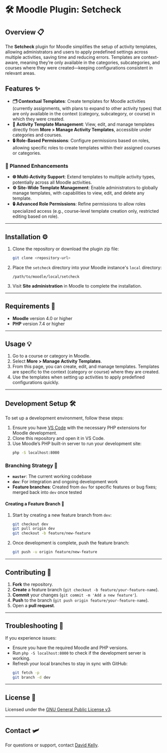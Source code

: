 # 🛠️ **Moodle Plugin: Setcheck**

## Overview 📋

The **Setcheck** plugin for Moodle simplifies the setup of activity templates, allowing administrators and users to apply predefined settings across multiple activities, saving time and reducing errors. Templates are context-aware, meaning they’re only available in the categories, subcategories, and courses where they were created—keeping configurations consistent in relevant areas.

## Features ✨

- **🗂 Contextual Templates**: Create templates for Moodle activities (currently assignments, with plans to expand to other activity types) that are only available in the context (category, subcategory, or course) in which they were created.
- **🚠 Activity Template Management**: View, edit, and manage templates directly from **More > Manage Activity Templates**, accessible under categories and courses.
- **🔒 Role-Based Permissions**: Configure permissions based on roles, allowing specific roles to create templates within their assigned courses or categories.

### 🚀 Planned Enhancements

- **🌐 Multi-Activity Support**: Extend templates to multiple activity types, potentially across all Moodle activities.
- **⚙️ Site-Wide Template Management**: Enable administrators to globally manage templates, with capabilities to view, edit, and delete any template.
- **🔒 Advanced Role Permissions**: Refine permissions to allow roles specialized access (e.g., course-level template creation only, restricted editing based on role).

---

## Installation ⚙️

1. Clone the repository or download the plugin zip file:
   ```bash
   git clone <repository-url>
   ```
2. Place the `setcheck` directory into your Moodle instance's `local` directory:
   ```
   /path/to/moodle/local/setcheck
   ```
3. Visit **Site administration** in Moodle to complete the installation.

---

## Requirements 📌

- **Moodle** version 4.0 or higher
- **PHP** version 7.4 or higher

---

## Usage 💡

1. Go to a course or category in Moodle.
2. Select **More > Manage Activity Templates**.
3. From this page, you can create, edit, and manage templates. Templates are specific to the context (category or course) where they are created.
4. Use the templates when setting up activities to apply predefined configurations quickly.

---

## Development Setup 🛠️

To set up a development environment, follow these steps:

1. Ensure you have [VS Code](https://code.visualstudio.com/) with the necessary PHP extensions for Moodle development.
2. Clone this repository and open it in VS Code.
3. Use Moodle’s PHP built-in server to run your development site:
   ```bash
   php -S localhost:8000
   ```

### Branching Strategy 🌱

- **`master`**: The current working codebase
- **`dev`**: For integration and ongoing development work
- **Feature branches**: Created from `dev` for specific features or bug fixes; merged back into `dev` once tested

#### Creating a Feature Branch 🌿

1. Start by creating a new feature branch from `dev`:
   ```bash
   git checkout dev
   git pull origin dev
   git checkout -b feature/new-feature
   ```
2. Once development is complete, push the feature branch:
   ```bash
   git push -u origin feature/new-feature
   ```

---

## Contributing 🤝

1. **Fork** the repository.
2. **Create** a feature branch (`git checkout -b feature/your-feature-name`).
3. **Commit** your changes (`git commit -m 'Add a new feature'`).
4. **Push** to the branch (`git push origin feature/your-feature-name`).
5. Open a **pull request**.

---

## Troubleshooting 🧐

If you experience issues:

- Ensure you have the required Moodle and PHP versions.
- Run `php -S localhost:8000` to check if the development server is working.
- Refresh your local branches to stay in sync with GitHub:
  ```bash
  git fetch -p
  git branch -d dev
  ```

---

## License 📜

Licensed under the [GNU General Public License v3](https://www.gnu.org/licenses/gpl-3.0.html).

---

## Contact 🛩️

For questions or support, contact [David Kelly](mailto:davidjaykelly@gmail.com).
